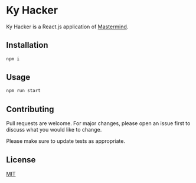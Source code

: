 # Ky Hacker

Ky Hacker is a React.js application of [Mastermind](https://en.wikipedia.org/wiki/Mastermind_(board_game)).

## Installation

```bash
npm i
```

## Usage

```bash
npm run start
```

## Contributing

Pull requests are welcome. For major changes, please open an issue first to discuss what you would like to change.

Please make sure to update tests as appropriate.

## License

[MIT](https://choosealicense.com/licenses/mit/)
